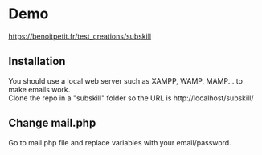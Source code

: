 # Demo
 
 https://benoitpetit.fr/test_creations/subskill
 
 ## Installation
 
 You should use a local web server such as XAMPP, WAMP, MAMP... to make emails work. <br />
 Clone the repo in a "subskill" folder so the URL is http://localhost/subskill/
 
 ## Change mail.php
 
 Go to mail.php file and replace variables with your email/password.
